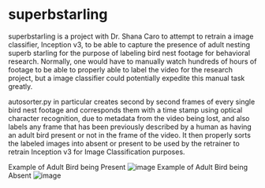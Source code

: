 # superbstarling

superbstarling is a project with Dr. Shana Caro to attempt to retrain a image classifier, Inception v3, to be able to capture the presence of adult nesting superb
starling for the purpose of labeling bird nest footage for behavioral research. Normally, one would have to manually watch hundreds of hours of footage to be
able to properly able to label the video for the research project, but a image classifier could potentially expedite this manual task greatly.

autosorter.py in particular creates second by second frames of every single bird nest footage and corresponds them with a time stamp using
optical character recognition, due to metadata from the video being lost, and also labels any frame that has been previously described
by a human as having an adult bird present or not in the frame of the video. It then properly sorts the labeled images into absent or present
to be used by the retrainer to retrain Inception v3 for Image Classification purposes.

Example of Adult Bird being Present
![image](https://user-images.githubusercontent.com/51391902/194206703-2e0d1dd8-f796-4841-adff-bba774a9ed97.png)
Example of Adult Bird being Absent
![image](https://user-images.githubusercontent.com/51391902/194206833-b11cf852-b839-4a0e-92b9-f3f8c0217af6.png)
